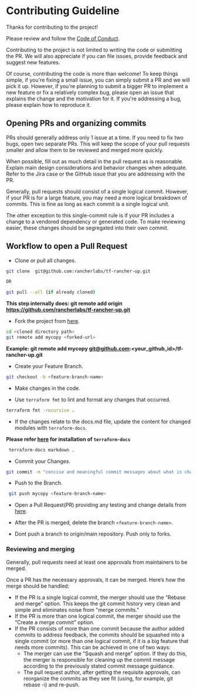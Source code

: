 # Contributing Guideline

Thanks for contributing to the project!

Please review and follow the [Code of Conduct](https://github.com/rancherlabs/tf-rancher-up/blob/main/CODE_OF_CONDUCT.md).

Contributing to the project is not limited to writing the code or submitting the PR. We will also appreciate if you can file issues, provide feedback and suggest new features.

Of course, contributing the code is more than welcome! To keep things simple, if you're fixing a small issue, you can simply submit a PR and we will pick it up. However, if you're planning to submit a bigger PR to implement a new feature or fix a relatively complex bug, please open an issue that explains the change and the motivation for it. If you're addressing a bug, please explain how to reproduce it.

## Opening PRs and organizing commits

PRs should generally address only 1 issue at a time. If you need to fix two bugs, open two separate PRs. This will keep the scope of your pull requests smaller and allow them to be reviewed and merged more quickly.

When possible, fill out as much detail in the pull request as is reasonable. Explain main design considerations and behavior changes when adequate. Refer to the Jira case or the GitHub issue that you are addressing with the PR.

Generally, pull requests should consist of a single logical commit. However, if your PR is for a large feature, you may need a more logical breakdown of commits. This is fine as long as each commit is a single logical unit.

The other exception to this single-commit rule is if your PR includes a change to a vendored dependency or generated code. To make reviewing easier, these changes should be segregated into their own commit.

## Workflow to open a Pull Request

- Clone or pull all changes.

```sh
git clone  git@github.com:rancherlabs/tf-rancher-up.git

OR

git pull --all (if already cloned)
```
**This step internally does: git remote add origin https://github.com/rancherlabs/tf-rancher-up.git**

- Fork the project from [here](https://github.com/rancherlabs/tf-rancher-up/fork).

```sh
cd <cloned directory path>
git remote add mycopy <forked-url>
```
**Example: git remote add mycopy git@github.com:<your_github_id>/tf-rancher-up.git**

- Create your Feature Branch.

```sh
git checkout -b <feature-branch-name>
```
- Make changes in the code.

- Use `terraform fmt` to lint and format any changes that occurred.

```sh
terraform fmt -recursive .
```
- If the changes relate to the docs.md file, update the content for changed modules with `terraform-docs`.

**Please refer [here](https://github.com/terraform-docs/terraform-docs) for installation of `terraform-docs`**

```bash
 terraform-docs markdown .
```
- Commit your Changes.

```sh
git commit -m "concise and meaningful commit messages about what is changing"
```
- Push to the Branch.

```sh
 git push mycopy <feature-branch-name>
```
- Open a Pull Request(PR) providing any testing and change details from [here](https://github.com/rancherlabs/tf-rancher-up/pulls).

- After the PR is merged, delete the branch `<feature-branch-name>`.

- Dont push a branch to origin/main repository. Push only to forks.

### Reviewing and merging

Generally, pull requests need at least one approvals from maintainers to be merged.

Once a PR has the necessary approvals, it can be merged. Here’s how the merge should be handled:
- If the PR is a single logical commit, the merger should use the “Rebase and merge” option. This keeps the git commit history very clean and simple and eliminates noise from "merge commits."
- If the PR is more than one logical commit, the merger should use the “Create a merge commit” option.
- If the PR consists of more than one commit because the author added commits to address feedback, the commits should be squashed into a single commit (or more than one logical commit, if it is a big feature that needs more commits). This can be achieved in one of two ways:
  - The merger can use the “Squash and merge” option. If they do this, the merger is responsible for cleaning up the commit message according to the previously stated commit message guidance.
  - The pull request author, after getting the requisite approvals, can reorganize the commits as they see fit (using, for example, git rebase -i) and re-push.
